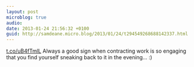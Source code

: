 ```yaml
---
layout: post
microblog: true
audio: 
date: 2013-01-24 21:56:32 +0100
guid: http://samdeane.micro.blog/2013/01/24/t294549268688142337.html
---
```

[t.co/uB4fTmlL](http://t.co/uB4fTmlL) Always a good sign when contracting work is so engaging that you find yourself sneaking back to it in the evening… :)
